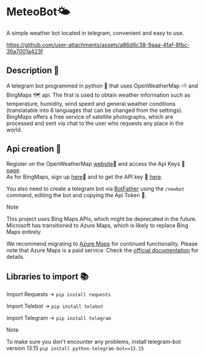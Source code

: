 # MeteoBot🌤
A simple weather bot located in telegram, convenient and easy to use.



https://github.com/user-attachments/assets/a86d6c38-9aaa-4faf-8fbc-36a7001a423f



## Description 📃

A telegram bot programmed in python 🐍 that uses OpenWeatherMap ⛅ and BingMaps 🗺️ api.  The first is used to obtain weather information such as temperature, humidity, wind speed and general weather conditions (translatable into 6 languages that can be changed from the settings).  BingMaps offers a free service of satellite photographs, which are processed and sent via chat to the user who requests any place in the world.

## Api creation 🔑

Register on the OpenWeatherMap [website](https://home.openweathermap.org/users/sign_in)👤 and access the Api Keys 🔑 [page](https://home.openweathermap.org/api_keys).  
As for BingMaps, sign up [here](https://www.bingmapsportal.com/)👤 and to get the API key 🔑 [here](https://www.bingmapsportal.com/Application).

You also need to create a telegram bot via [BotFather](https://t.me/BotFather) using the `/newbot` command, editing the bot and copying the Api Token 🔑.

> [!NOTE]
> This project uses Bing Maps APIs, which might be deprecated in the future. Microsoft has transitioned to Azure Maps, which is likely to replace Bing Maps entirely. 
> 
> We recommend migrating to [Azure Maps](https://azure.com/maps) for continued functionality. Please note that Azure Maps is a paid service. Check the [official documentation](https://learn.microsoft.com/en-us/azure/azure-maps/) for details.

## Libraries to import 📚

Import Requests -> 
`pip install requests`

Import Telebot -> 
`pip install telebot`

Import Telegram -> 
`pip install telegram`


> [!NOTE]
> To make sure you don't encounter any problems, install telegram-bot version 13.15 `pip install python-telegram-bot==13.15`
